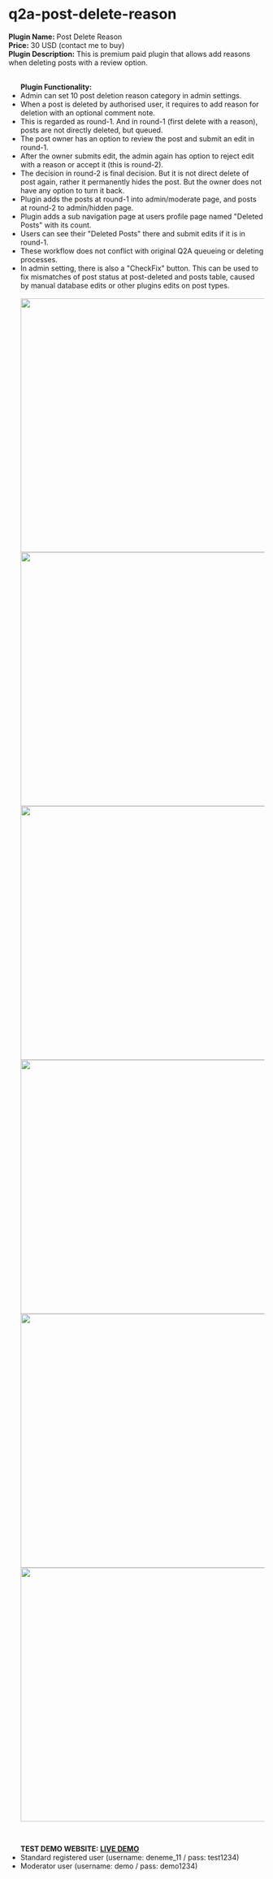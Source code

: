 # q2a-post-delete-reason

<b>Plugin Name:</b>  Post Delete Reason<br>
<b>Price:</b> 30 USD (contact me to buy) <br>
<b>Plugin Description:</b> This is premium paid plugin that allows add reasons when deleting posts with a review option.<br>
<br>
<ul class="first">
	<b>Plugin Functionality:</b>
	<li>Admin can set 10 post deletion reason category in admin settings.</li>
	<li>When a post is deleted by authorised user, it requires to add reason for deletion with an optional comment note.</li>
	<li>This is regarded as round-1. And in round-1 (first delete with a reason), posts are not directly deleted, but queued.</li>
	<li>The post owner has an option to review the post and submit an edit in round-1.</li>
	<li>After the owner submits edit, the admin again has option to reject edit with a reason or accept it (this is round-2).</li>
	<li>The decision in round-2 is final decision. But it is not direct delete of post again, rather it permanently hides the post. But the owner does not have any option to turn it back.</li>  
	<li>Plugin adds the posts at round-1 into admin/moderate page, and posts at round-2 to admin/hidden page.</li>  
	<li>Plugin adds a sub navigation page at users profile page named "Deleted Posts" with its count.</li> 
	<li>Users can see their "Deleted Posts" there and submit edits if it is in round-1.</li>
	<li>These workflow does not conflict with original Q2A queueing or deleting processes.</li>
	<li>In admin setting, there is also a "CheckFix" button. This can be used to fix mismatches of post status at post-deleted and posts table, caused by manual database edits or other plugins edits on post types.</li>
	<br/>
	<img src="https://ihlassovbetov.github.io/assets/plugin-ss/post-delete-reason/img-1.png" width="500px" height="auto" />
	<img src="https://ihlassovbetov.github.io/assets/plugin-ss/post-delete-reason/img-2.png" width="500px" height="auto" />
	<img src="https://ihlassovbetov.github.io/assets/plugin-ss/post-delete-reason/img-3.png" width="500px" height="auto" />
	<img src="https://ihlassovbetov.github.io/assets/plugin-ss/post-delete-reason/img-4.png" width="500px" height="auto" />
	<img src="https://ihlassovbetov.github.io/assets/plugin-ss/post-delete-reason/img-5.png" width="500px" height="auto" />
	<img src="https://ihlassovbetov.github.io/assets/plugin-ss/post-delete-reason/img-6.png" width="500px" height="auto" />
</ul>
<br/>
<ul class="first">	
	<b>TEST DEMO WEBSITE: <a href="https://www.e-dostluk.com/q2a-demo" target="_blank">LIVE DEMO</a></b>
	<li>Standard registered user (username: deneme_11 / pass: test1234)</li>
	<li>Moderator user (username: demo / pass: demo1234)</li>
</ul>


